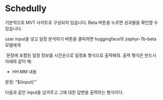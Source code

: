 # Schedully

기본적으로 MVT 사이트로 구성되어 있습니다.
Beta 버튼을 누르면 성과물을 확인할 수 있습니다.

user input을 넣고 일정 분석하기 버튼을 클릭하면 
huggingface의 zephyr-7b-beta 모델에게 

`문장에 포함된 일정 정보를 시간순으로 일정표 형식으로 출력해줘.
출력 형식은 반드시 아래와 같이 해:

- HH:MM 내용

문장: "${input}"`

다음과 같은 input을 넘겨주고 그에 대한 답변을 출력하는 형식이다.
